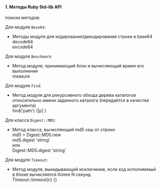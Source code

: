 

#### 1. Методы Ruby Std-lib API

поиски методов:

Для модуля `Base64`:

* Методы модуля для кодирования/декодирования строки в base64<br>
decode64<br>
encode64

Для модуля `Benchmark`:

* Метод модуля, принимающий блок и вычисляющий время его выполнения<br>
measure

Для модуля `Find`:

* Метод модуля для рекурсивного обхода дерева каталогов относительно имени заданного каталога (передаётся в качестве аргумента)<br>
find('path') {|p| }

Для класса `Digest::MD5`:

* Метод класса, вычисляющий md5 хэш от строки<br>
md5 = Digest::MD5.new<br>
md5.digest 'string'<br>
или<br>
Digest::MD5.digest 'string'

Для модуля `Timeout`:

* Метод модуля, выкидывающий исключение, если код исполняемый в блоке вычисляется более N секунд<br>
Timeout::timeout(n) {}


